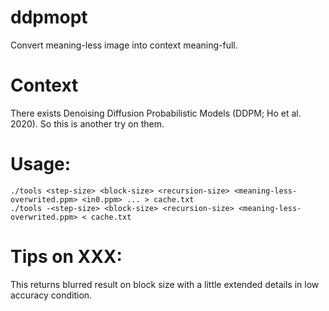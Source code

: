 # ddpmopt
Convert meaning-less image into context meaning-full.

# Context
There exists Denoising Diffusion Probabilistic Models (DDPM; Ho et al. 2020). So this is another try on them.

# Usage:
    ./tools <step-size> <block-size> <recursion-size> <meaning-less-overwrited.ppm> <in0.ppm> ... > cache.txt
    ./tools -<step-size> <block-size> <recursion-size> <meaning-less-overwrited.ppm> < cache.txt

# Tips on XXX:
This returns blurred result on block size with a little extended details in low accuracy condition.

